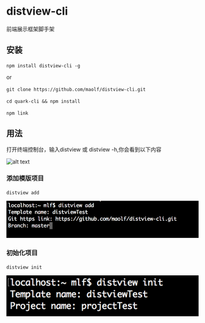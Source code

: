 # distview-cli
前端展示框架脚手架

## 安装

`npm install distview-cli -g`

or 

`git clone https://github.com/maolf/distview-cli.git`

`cd quark-cli && npm install`

`npm link`

## 用法

打开终端控制台，输入distview 或 distview -h,你会看到以下内容

![alt text](/static/distview.png)

### 添加模版项目

`distview add`

![alt text](/static/distview-add.png)

### 初始化项目

`distview init`

![alt text](/static/distview-init.png)
